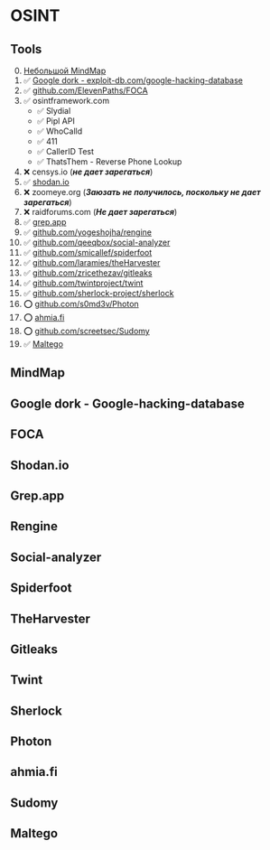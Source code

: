 # OSINT

## Tools

0. [Небольшой MindMap](#MindMap)
1. ✅ [Google dork - exploit-db.com/google-hacking-database](#GoogleDork)
2. ✅ [github.com/ElevenPaths/FOCA](#FOCA)
3. ✅ osintframework.com
   - ✅ Slydial
   - ✅ Pipl API
   - ✅ WhoCalld
   - ✅ 411
   - ✅ CallerID Test
   - ✅ ThatsThem - Reverse Phone Lookup
4. ❌ censys.io (**_не дает зарегаться_**)
5. ✅ [shodan.io](#Shodan)
6. ❌ zoomeye.org (**_Заюзать не получилось, поскольку не дает зарегаться_**)
7. ❌ raidforums.com (**_Не дает зарегаться_**)
8. ✅ [grep.app](#GrepApp)
9. ✅ [github.com/yogeshojha/rengine](#Rengine)
10. ✅ [github.com/qeeqbox/social-analyzer](#SocialAnalyzer)
11. ✅ [github.com/smicallef/spiderfoot](#SpiderFoot)
12. ✅ [github.com/laramies/theHarvester](#TheHarvester)
13. ✅ [github.com/zricethezav/gitleaks](#Gitleaks)
14. ✅ [github.com/twintproject/twint](#Twint)
15. ✅ [github.com/sherlock-project/sherlock](#Sherlock)
16. ⭕ [github.com/s0md3v/Photon ](#Photon)
17. ⭕ [ahmia.fi](#Ahmia)
18. ⭕ [github.com/screetsec/Sudomy](#Sudomy)
19. ✅ [Maltego ](#Maltego)

## <a name="MindMap"></a> MindMap
## <a name="GoogleDork"></a> Google dork - Google-hacking-database
## <a name="FOCA"></a> FOCA
## <a name="Shodan"></a> Shodan.io
## <a name="GrepApp"></a> Grep.app
## <a name="Rengine"></a> Rengine
## <a name="SocialAnalyzer"></a> Social-analyzer
## <a name="SpiderFoot"></a> Spiderfoot
## <a name="TheHarvester"></a> TheHarvester
## <a name="Gitleaks"></a> Gitleaks
## <a name="Twint"></a> Twint
## <a name="Sherlock"></a> Sherlock
## <a name="Photon"></a> Photon 
## <a name="Ahmia"></a> ahmia.fi
## <a name="Sudomy"></a> Sudomy
## <a name="Maltego"></a> Maltego 
